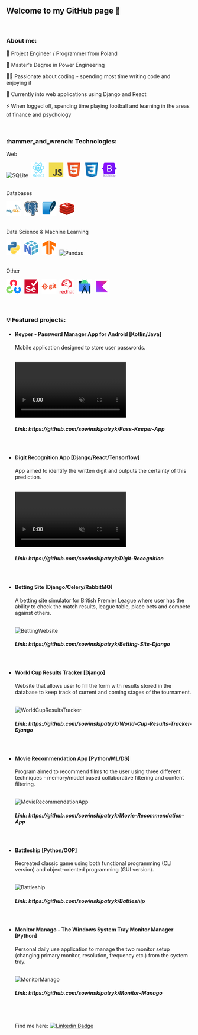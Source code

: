 <h2>Welcome to my GitHub page 👋</h2>

<br>
<h3>About me:</h3>
<p>🔭 Project Engineer / Programmer from Poland</p>
<p>📄 Master's Degree in Power Engineering</p>
<p>👨‍💻 Passionate about coding - spending most time writing code and enjoying it</p>
<p>🌱 Currently into web applications using Django and React</p>
<p>⚡ When logged off, spending time playing football and learning in the areas of finance and psychology</p>

<br>
<h3>:hammer_and_wrench: Technologies: </h3>
<div>
  <p>Web</p>
  <img src="https://user-images.githubusercontent.com/91700001/210428078-fe7de289-2b7c-44c5-bc91-6d231c877000.png" title="Django" alt="SQLite" width="40" height="40"/>&nbsp;
  <img src="https://github.com/devicons/devicon/blob/master/icons/react/react-original-wordmark.svg"  title="React" alt="React" width="40" height="40"/>&nbsp;
  <img src="https://github.com/devicons/devicon/blob/master/icons/javascript/javascript-original.svg"  title="JavaScript" alt="JavaScript" width="40" height="40"/>&nbsp;
    <img src="https://github.com/devicons/devicon/blob/master/icons/html5/html5-original.svg" title="HTML5" alt="HTML5" width="40" height="40"/>&nbsp;
  <img src="https://github.com/devicons/devicon/blob/master/icons/css3/css3-original.svg"  title="CSS3" alt="CSS3" width="40" height="40"/>&nbsp;
    <img src="https://github.com/devicons/devicon/blob/master/icons/bootstrap/bootstrap-original-wordmark.svg"  title="Bootstrap" alt="Bootstrap" width="40" height="40"/>&nbsp;
  <br /><br />
  <p>Databases</p>
  <img src="https://github.com/devicons/devicon/blob/master/icons/mysql/mysql-original-wordmark.svg"  title="MySQL" alt="MySQL" width="40" height="40"/>&nbsp;
  <img src="https://github.com/devicons/devicon/blob/master/icons/postgresql/postgresql-original.svg"  title="PostgreSQL" alt="PostgreSQL" width="40" height="40"/>&nbsp;
    <img src="https://github.com/devicons/devicon/blob/master/icons/sqlite/sqlite-original.svg"  title="SQLite" alt="SQLite" width="40" height="40"/>&nbsp;
  <img src="https://github.com/devicons/devicon/blob/master/icons/redis/redis-original.svg"  title="Redis" alt="Redis" width="40" height="40"/>&nbsp;
  <br /><br />
  <p>Data Science & Machine Learning</p>
  <img src="https://github.com/devicons/devicon/blob/master/icons/python/python-original.svg"  title="Python" alt="Python" width="40" height="40"/>&nbsp;
  <img src="https://github.com/devicons/devicon/blob/master/icons/numpy/numpy-original.svg"  title="Numpy" alt="Numpy" width="40" height="40"/>&nbsp;
  <img src="https://github.com/devicons/devicon/blob/master/icons/tensorflow/tensorflow-original.svg"  title="Tensorflow" alt="Tensorflow" width="40" height="40"/>&nbsp;
  <img src="https://user-images.githubusercontent.com/91700001/232920943-8d30717f-6cc6-4150-a578-d5d318c99402.png"  title="Pandas" alt="Pandas" width="40" height="40" />&nbsp;
  <br /><br />
  <p>Other</p>
    <img src="https://github.com/devicons/devicon/blob/master/icons/opencv/opencv-original.svg"  title="OpenCV" alt="OpenCV" width="40" height="40"/>&nbsp;
  <img src="https://github.com/devicons/devicon/blob/master/icons/selenium/selenium-original.svg"  title="Selenium" alt="Selenium" width="40" height="40"/>&nbsp;
  <img src="https://github.com/devicons/devicon/blob/master/icons/git/git-plain-wordmark.svg"  title="Git" alt="Git" width="40" height="40"/>&nbsp;
  <img src="https://github.com/devicons/devicon/blob/master/icons/redhat/redhat-plain-wordmark.svg"  title="RedHat" alt="RedHat" width="40" height="40"/>&nbsp;
  <img src="https://github.com/devicons/devicon/blob/master/icons/androidstudio/androidstudio-original.svg"  title="AndroidStudio" alt="AndroidStudio" width="40" height="40"/>&nbsp;
  <img src="https://github.com/devicons/devicon/blob/master/icons/kotlin/kotlin-original.svg"  title="Kotlin" alt="Kotlin" width="40" height="40"/>&nbsp;
</div>
<br><br>

<h3>💡 Featured projects: </h3>
<ul>
<li><h4>Keyper - Password Manager App for Android [Kotlin/Java]</h4></li>
<p>Mobile application designed to store user passwords.</p>
<br>
<video src="https://user-images.githubusercontent.com/91700001/176556986-1ffe7a66-4a87-47cf-8b80-8f138fc63572.mp4" data-canonical-src="https://user-images.githubusercontent.com/91700001/176556986-1ffe7a66-4a87-47cf-8b80-8f138fc63572.mp4" controls="controls" muted="muted" class="d-block rounded-bottom-2 border-top width-fit" style="max-height:640px;"></video>
<h5>Link: https://github.com/sowinskipatryk/Pass-Keeper-App</h5>
<br>
<li><h4>Digit Recognition App [Django/React/Tensorflow]</h4></li>
<p>App aimed to identify the written digit and outputs the certainty of this prediction.</p>
<br>
<video src="https://user-images.githubusercontent.com/91700001/218334455-9fe0d182-3f51-4656-8f8e-309011afdc98.mp4" data-canonical-src="https://user-images.githubusercontent.com/91700001/218334455-9fe0d182-3f51-4656-8f8e-309011afdc98.mp4" controls="controls" muted="muted" class="d-block rounded-bottom-2 border-top width-fit" style="max-height:640px;"></video>
<h5>Link: https://github.com/sowinskipatryk/Digit-Recognition</h5>
<br>
<li><h4>Betting Site [Django/Celery/RabbitMQ]</h4></li>
<p>A betting site simulator for British Premier League where user has the ability to check the match results, league table, place bets and compete against others.</p>
<br>
<image src="https://user-images.githubusercontent.com/91700001/220476595-646e7642-97ef-4f3f-a43f-8ae4ce34cc68.PNG" alt="BettingWebsite">
<h5>Link: https://github.com/sowinskipatryk/Betting-Site-Django</h5>
<br>
<li><h4>World Cup Results Tracker [Django]</h4></li>
<p>Website that allows user to fill the form with results stored in the database to keep track of current and coming stages of the tournament.</p>
<br>
<image src="https://user-images.githubusercontent.com/91700001/215223240-07d41208-ff81-4d00-b8dc-1c7293a2417f.png" alt="WorldCupResultsTracker">
<h5>Link: https://github.com/sowinskipatryk/World-Cup-Results-Tracker-Django</h5>
<br>
<li><h4>Movie Recommendation App [Python/ML/DS]</h4></li>
<p>Program aimed to recommend films to the user using three different techniques - memory/model based collaborative filtering and content filtering.</p>
<br>
<image src="https://github.com/sowinskipatryk/Movie-Recommendation-App/blob/master/showcase/model_based_result.png" alt="MovieRecommendationApp">
<h5>Link: https://github.com/sowinskipatryk/Movie-Recommendation-App</h5>
<br>
<li><h4>Battleship [Python/OOP]</h4></li>
<p>Recreated classic game using both functional programming (CLI version) and object-oriented programming (GUI version).</p>
<br>
<image src="https://github.com/sowinskipatryk/Battleship/blob/master/showcase.gif" height=350 width=500 alt="Battleship">
<h5>Link: https://github.com/sowinskipatryk/Battleship</h5>
<br>
<li><h4>Monitor Manago - The Windows System Tray Monitor Manager [Python]</h4></li>
<p>Personal daily use application to manage the two monitor setup (changing primary monitor, resolution, frequency etc.) from the system tray.</p>
<br>
<img src="https://github.com/sowinskipatryk/Monitor-Manago/raw/main/screens/showcase.gif" alt="MonitorManago">
<h5>Link: https://github.com/sowinskipatryk/Monitor-Manago</h5>

<br><br>

Find me here:    [![Linkedin Badge](https://img.shields.io/badge/-LinkedIn-blue?style=flat&logo=Linkedin&logoColor=white)](https://www.linkedin.com/in/patryk-sowi%C5%84ski-0a5631197/)
  
